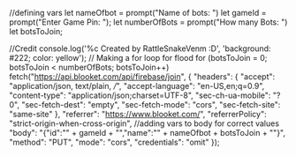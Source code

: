 //defining vars
let nameOfbot = prompt("Name of bots: ")
let gameId = prompt("Enter Game Pin: ");
let numberOfBots = prompt("How many Bots: ")
let botsToJoin;

//Credit
console.log('%c Created by RattleSnakeVenm  :D', 'background: #222; color: yellow');
// Making a for loop for flood
for (botsToJoin = 0; botsToJoin < numberOfBots; botsToJoin++)
  fetch("https://api.blooket.com/api/firebase/join", {
    "headers": {
      "accept": "application/json, text/plain, */*",
      "accept-language": "en-US,en;q=0.9",
      "content-type": "application/json;charset=UTF-8",
      "sec-ch-ua-mobile": "?0",
      "sec-fetch-dest": "empty",
      "sec-fetch-mode": "cors",
      "sec-fetch-site": "same-site"
    },
    "referrer": "https://www.blooket.com/",
    "referrerPolicy": "strict-origin-when-cross-origin",
    //adding vars to body for correct values
    "body": "{\"id\":\"" + gameId + "\",\"name\":\"" + nameOfbot + botsToJoin + "\"}",
    "method": "PUT",
    "mode": "cors",
    "credentials": "omit"
  });
